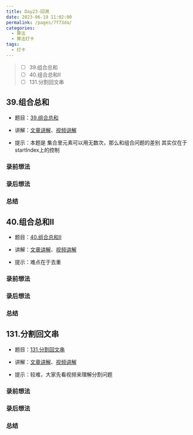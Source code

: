 ```yaml
---
title: Day23-回溯
date: 2023-06-19 11:02:00
permalink: /pages/7f73da/
categories:
  - 算法
  - 算法打卡
tags:
  - 打卡
---
```


>  - [ ] 39.组合总和
>  - [ ] 40.组合总和II
>  - [ ] 131.分割回文串

<!-- more -->



## 39.组合总和

+ 题目：[39.组合总和]()

+ 讲解：[文章讲解]()、[视频讲解]()

+ 提示：本题是 集合里元素可以用无数次，那么和组合问题的差别 其实仅在于 startIndex上的控制



### 录前想法

### 录后想法

### 总结



## 40.组合总和II

+ 题目：[40.组合总和II]()

+ 讲解：[文章讲解]()、[视频讲解]()

+ 提示：难点在于去重

### 录前想法

### 录后想法

### 总结



## 131.分割回文串

+ 题目：[131.分割回文串]()

+ 讲解：[文章讲解]()、[视频讲解]()

+ 提示：较难，大家先看视频来理解分割问题



### 录前想法

### 录后想法

### 总结